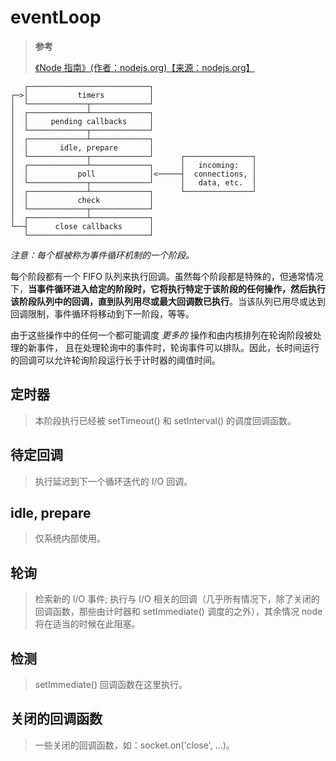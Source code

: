 # eventLoop

> **参考**
>
> [《Node 指南》(作者：nodejs.org)【来源：nodejs.org】](https://nodejs.org/zh-cn/docs/guides/)

```text
   ┌───────────────────────────┐
┌─>│           timers          │
│  └─────────────┬─────────────┘
│  ┌─────────────┴─────────────┐
│  │     pending callbacks     │
│  └─────────────┬─────────────┘
│  ┌─────────────┴─────────────┐
│  │       idle, prepare       │
│  └─────────────┬─────────────┘      ┌───────────────┐
│  ┌─────────────┴─────────────┐      │   incoming:   │
│  │           poll            │<─────┤  connections, │
│  └─────────────┬─────────────┘      │   data, etc.  │
│  ┌─────────────┴─────────────┐      └───────────────┘
│  │           check           │
│  └─────────────┬─────────────┘
│  ┌─────────────┴─────────────┐
└──┤      close callbacks      │
   └───────────────────────────┘
```

_注意：每个框被称为事件循环机制的一个阶段。_

每个阶段都有一个 FIFO 队列来执行回调。虽然每个阶段都是特殊的，但通常情况下，**当事件循环进入给定的阶段时，它将执行特定于该阶段的任何操作，然后执行该阶段队列中的回调，直到队列用尽或最大回调数已执行**。当该队列已用尽或达到回调限制，事件循环将移动到下一阶段，等等。

由于这些操作中的任何一个都可能调度 _更多的_ 操作和由内核排列在轮询阶段被处理的新事件， 且在处理轮询中的事件时，轮询事件可以排队。因此，长时间运行的回调可以允许轮询阶段运行长于计时器的阈值时间。

## 定时器

> 本阶段执行已经被 setTimeout() 和 setInterval() 的调度回调函数。

## 待定回调

> 执行延迟到下一个循环迭代的 I/O 回调。

## idle, prepare

> 仅系统内部使用。

## 轮询

> 检索新的 I/O 事件;
> 执行与 I/O 相关的回调（几乎所有情况下，除了关闭的回调函数，那些由计时器和 setImmediate() 调度的之外），其余情况 node 将在适当的时候在此阻塞。

## 检测

> setImmediate() 回调函数在这里执行。

## 关闭的回调函数

> 一些关闭的回调函数，如：socket.on('close', ...)。
